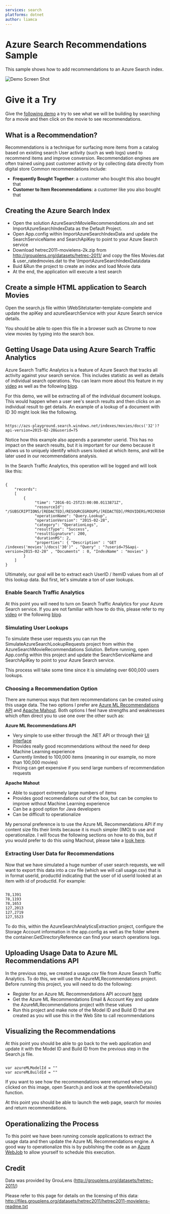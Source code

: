 ```yaml
---
services: search
platforms: dotnet
author: liamca
---
```


# Azure Search Recommendations Sample

This sample shows how to add recommendations to an Azure Search index.  

![Demo Screen Shot](https://raw.githubusercontent.com/liamca/azure-search-recommendations/master/product_recommendations.png)

# Give it a Try

Give the [following demo](https://rawgit.com/liamca/azure-search-recommendations/master/WebSite/demo/index.html) a try to see what we will be building by searching for a movie and then click on the movie to see recommendations.

## What is a Recommendation?

Recommendations is a technique for surfacing more items from a catalog based on existing search User activity (such as web logs) used to recommend items and improve conversion.  Recommendation engines are often trained using past customer activity or by collecting data directly from digital store
Common recommendations include: 
- <b>Frequently Bought Together</b>: a customer who bought this also bought that
- <b>Customer to Item Recommendations</b>: a customer like you also bought that

## Creating the Azure Search Index

- Open the solution AzureSearchMovieRecommendations.sln and set ImportAzureSearchIndexData as the Default Project.  
- Open App.config within ImportAzureSearchIndexData and update the SearchServiceName and SearchApiKey to point to your Azure Search service
- Download hetrec2011-movielens-2k.zip from http://grouplens.org/datasets/hetrec-2011/ and copy the files Movies.dat & user_ratedmovies.dat to the \ImportAzureSearchIndexData\data
- Buid &Run the project to create an index and load Movie data 
- At the end, the application will execute a test search

## Create a simple HTML application to Search Movies

Open the search.js file within \WebSite\starter-template-complete and update the apiKey and azureSearchService with your Azure Search service details.

You should be able to open this file in a browser such as Chrome to now view movies by typing into the search box.

## Getting Usage Data using Azure Search Traffic Analytics
Azure Search Traffic Analytics is a feature of Azure Search that tracks all activity against your search service.  This includes statistic as well as details of individual search operations.  You can learn more about this feature in my [video](https://channel9.msdn.com/Shows/Data-Exposed/Custom-Analyzers-Search-Analytics--Portal-Querying-in-Azure-Search) as well as the following [blog](https://azure.microsoft.com/en-us/documentation/articles/search-traffic-analytics/).

For this demo, we will be extracting all of the individual document lookups.  This would happen when a user see's search results and then clicks on an individual result to get details.  An example of a lookup of a document with ID 30 might look like the following.
<pre><code>
https://azs-playground.search.windows.net/indexes/movies/docs('32')?api-version=2015-02-28&userid=75
</code></pre>
Notice how this example also appends a parameter userid.  This has no impact on the search results, but it is important for our demo because it allows us to uniquely identify which users looked at which items, and will be later used in our recommendations analysis.

In the Search Traffic Analytics, this operation will be logged and will look like this:
<pre><code>
{
	"records": 
	[
		{
			 "time": "2016-01-25T23:00:00.0113871Z",
			 "resourceId": "/SUBSCRIPTIONS/[REDACTED]/RESOURCEGROUPS/[REDACTED]/PROVIDERS/MICROSOFT.SEARCH/SEARCHSERVICES/[REDACTED]",
			 "operationName": "Query.Lookup",
			 "operationVersion": "2015-02-28",
			 "category": "OperationLogs",
			 "resultType": "Success",
			 "resultSignature": 200,
			 "durationMS": 2,
			 "properties": { "Description" : "GET /indexes('movies')/docs('30')" , "Query" : "?userid=75&api-version=2015-02-28" , "Documents" : 0, "IndexName" : "movies" }
		}
	]
}
</code></pre>

Ultimately, our goal will be to extract each UserID / ItemID values from all of this lookup data.  But first, let's simulate a ton of user lookups.

### Enable Search Traffic Analytics

At this point you will need to turn on Search Traffic Analytics for your Azure Search service.  If you are not familiar with how to do this, please refer to my [video](https://channel9.msdn.com/Shows/Data-Exposed/Custom-Analyzers-Search-Analytics--Portal-Querying-in-Azure-Search) or the following [blog](https://azure.microsoft.com/en-us/documentation/articles/search-traffic-analytics/).

### Simulating User Lookups

To simulate these user requests you can run the SimulateAzureSearchLookupRequests project from within the AzureSearchMovieRecommendations Solution.  Before running, open App.config within this project and update the SearchServiceName and SearchApiKey to point to your Azure Search service.  

This process will take some time since it is simulating over 600,000 users lookups.  

### Choosing a Recommendation Option

There are numerous ways that item recommendations can be created using this usage data.  The two options I prefer are [Azure ML Recommendations API](http://datamarket.azure.com/dataset/amla/recommendations) and [Apache Mahout](http://mahout.apache.org/).  Both options I feel have strengths and weaknesses which often direct you to use one over the other such as:

<b>Azure ML Recommendations API</b>
- Very simple to use either through the .NET API or through their [UI interface](http://recommendations.azurewebsites.net)
- Provides really good recommendations without the need for deep Machine Learning experience
- Currently limited to 100,000 items (meaning in our example, no more than 100,000 movies)
- Pricing can get expensive if you send large numbers of recommendation requests 

<b>Apache Mahout</b>
- Able to support extremely large numbers of items 
- Provides good recomendations out of the box, but can be complex to improve without Machine Learning experience
- Can be a good option for Java developers
- Can be difficult to operationalize

My personal preference is to use the Azure ML Recommendations API if my content size fits their limits because it is much simpler (IMO) to use and operationalize.  I will focus the following sections on how to do this, but if you would prefer to do this using Machout, please take a [look here](https://github.com/liamca/azure-search-recommendations/tree/master/MahoutOutputLoader).

### Extracting User Data for Recommendations

Now that we have simulated a huge number of user search requests, we will want to export this data into a csv file (which we will call usage.csv) that is in format userId, productId indicating that the user of id userId looked at an item with id of productId. For example:

<pre><code>
78,1391
78,1193
78,1653
127,2013
127,2719
127,5523
</code></pre>

To do this, within the AzureSearchAnalyticsExtraction project, configure the Storage Account information in the app.config as well as the folder where the container.GetDirectoryReference can find your search operations logs.

## Uploading Usage Data to Azure ML Recommendations API

In the previous step, we created a usage.csv file from Azure Search Traffic Analytics.  To do this, we will use the AzureMLRecommendations project.  Before running this project, you will need to do the following:

- Register for an Azure ML Recommendations API account [here](http://datamarket.azure.com/dataset/amla/recommendations)
- Get the Azure ML Recommendations Email & Account Key and update the AzureMLRecommendations project with these values
- Run this project and make note of the Model ID and Build ID that are created as you will use this in the Web Site to call recommendations

## Visualizing the Recommendations

At this point you should be able to go back to the web application and update it with the Model ID and Build ID from the previous step in the Search.js file.

<pre><code>
var azureMLModelId = ""
var azureMLBuildId = ""
</code></pre>

If you want to see how the recommendations were returned when you clicked on this image, open Search.js and look at the openMovieDetails() function.

At this point you should be able to launch the web page, search for movies and return recommendations.

## Operationalizing the Process
To this point we have been running console applications to extract the usage data and then update the Azure ML Recommendations engine.  A good way to operationalize this is by publishing the code as an [Azure WebJob](https://azure.microsoft.com/en-us/documentation/articles/web-sites-create-web-jobs/) to allow yourself to schedule this execution.

## Credit

Data was provided by GrouLens (http://grouplens.org/datasets/hetrec-2011/)

Please refer to this page for details on the licensing of this data: http://files.grouplens.org/datasets/hetrec2011/hetrec2011-movielens-readme.txt


